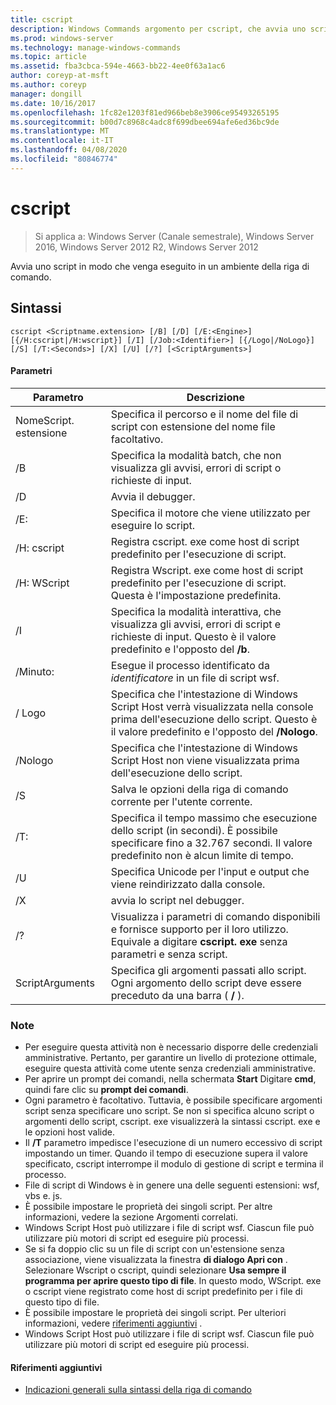 ```yaml
---
title: cscript
description: Windows Commands argomento per cscript, che avvia uno script in modo che venga eseguito in un ambiente della riga di comando.
ms.prod: windows-server
ms.technology: manage-windows-commands
ms.topic: article
ms.assetid: fba3cbca-594e-4663-bb22-4ee0f63a1ac6
author: coreyp-at-msft
ms.author: coreyp
manager: dongill
ms.date: 10/16/2017
ms.openlocfilehash: 1fc82e1203f81ed966beb8e3906ce95493265195
ms.sourcegitcommit: b00d7c8968c4adc8f699dbee694afe6ed36bc9de
ms.translationtype: MT
ms.contentlocale: it-IT
ms.lasthandoff: 04/08/2020
ms.locfileid: "80846774"
---
```

# <a name="cscript"></a>cscript

>Si applica a: Windows Server (Canale semestrale), Windows Server 2016, Windows Server 2012 R2, Windows Server 2012

Avvia uno script in modo che venga eseguito in un ambiente della riga di comando.

## <a name="syntax"></a>Sintassi
```
cscript <Scriptname.extension> [/B] [/D] [/E:<Engine>] [{/H:cscript|/H:wscript}] [/I] [/Job:<Identifier>] [{/Logo|/NoLogo}] [/S] [/T:<Seconds>] [/X] [/U] [/?] [<ScriptArguments>]
```
#### <a name="parameters"></a>Parametri

|      Parametro       |                                                                      Descrizione                                                                       |
|----------------------|--------------------------------------------------------------------------------------------------------------------------------------------------------|
| NomeScript. estensione |                                 Specifica il percorso e il nome del file di script con estensione del nome file facoltativo.                                 |
|          /B          |                                Specifica la modalità batch, che non visualizza gli avvisi, errori di script o richieste di input.                                |
|          /D          |                                                                  Avvia il debugger.                                                                  |
|     /E:<Engine>      |                                                  Specifica il motore che viene utilizzato per eseguire lo script.                                                  |
|      /H: cscript      |                                         Registra cscript. exe come host di script predefinito per l'esecuzione di script.                                          |
|      /H: WScript      |                               Registra Wscript. exe come host di script predefinito per l'esecuzione di script. Questa è l'impostazione predefinita.                               |
|          /I          |        Specifica la modalità interattiva, che visualizza gli avvisi, errori di script e richieste di input. Questo è il valore predefinito e l'opposto del **/b**.         |
|  /Minuto:<Identifier>   |                                             Esegue il processo identificato da *identificatore* in un file di script wsf.                                             |
|        / Logo         | Specifica che l'intestazione di Windows Script Host verrà visualizzata nella console prima dell'esecuzione dello script. Questo è il valore predefinito e l'opposto del **/Nologo**. |
|       /Nologo        |                                 Specifica che l'intestazione di Windows Script Host non viene visualizzata prima dell'esecuzione dello script.                                 |
|          /S          |                                             Salva le opzioni della riga di comando corrente per l'utente corrente.                                             |
|     /T:<Seconds>     |            Specifica il tempo massimo che esecuzione dello script (in secondi). È possibile specificare fino a 32.767 secondi. Il valore predefinito non è alcun limite di tempo.             |
|          /U          |                                      Specifica Unicode per l'input e output che viene reindirizzato dalla console.                                       |
|          /X          |                                                           avvia lo script nel debugger.                                                           |
|          /?          |  Visualizza i parametri di comando disponibili e fornisce supporto per il loro utilizzo. Equivale a digitare **cscript. exe** senza parametri e senza script.  |
|   ScriptArguments    |                        Specifica gli argomenti passati allo script. Ogni argomento dello script deve essere preceduto da una barra ( **/** ).                         |

### <a name="remarks"></a>Note
-   Per eseguire questa attività non è necessario disporre delle credenziali amministrative. Pertanto, per garantire un livello di protezione ottimale, eseguire questa attività come utente senza credenziali amministrative.
-   Per aprire un prompt dei comandi, nella schermata **Start** Digitare **cmd**, quindi fare clic su **prompt dei comandi**.
-   Ogni parametro è facoltativo. Tuttavia, è possibile specificare argomenti script senza specificare uno script. Se non si specifica alcuno script o argomenti dello script, cscript. exe visualizzerà la sintassi cscript. exe e le opzioni host valide.
-   Il **/T** parametro impedisce l'esecuzione di un numero eccessivo di script impostando un timer. Quando il tempo di esecuzione supera il valore specificato, cscript interrompe il modulo di gestione di script e termina il processo.
-   File di script di Windows è in genere una delle seguenti estensioni: wsf, vbs e. js.
-   È possibile impostare le proprietà dei singoli script. Per altre informazioni, vedere la sezione Argomenti correlati.
-   Windows Script Host può utilizzare i file di script wsf. Ciascun file può utilizzare più motori di script ed eseguire più processi.
-   Se si fa doppio clic su un file di script con un'estensione senza associazione, viene visualizzata la finestra **di dialogo Apri con** . Selezionare Wscript o cscript, quindi selezionare **Usa sempre il programma per aprire questo tipo di file**. In questo modo, WScript. exe o cscript viene registrato come host di script predefinito per i file di questo tipo di file.
-   È possibile impostare le proprietà dei singoli script. Per ulteriori informazioni, vedere [riferimenti aggiuntivi](#BKMK_references) .
-   Windows Script Host può utilizzare i file di script wsf. Ciascun file può utilizzare più motori di script ed eseguire più processi.

#### <a name="additional-references"></a><a name=BKMK_references></a>Riferimenti aggiuntivi

- [Indicazioni generali sulla sintassi della riga di comando](command-line-syntax-key.md)
